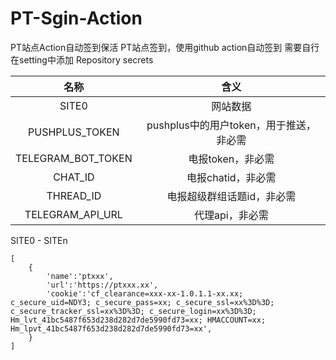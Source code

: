 # PT-Sgin-Action
PT站点Action自动签到保活
PT站点签到，使用github action自动签到
需要自行在setting中添加 Repository secrets


|  名称  |                 含义                  |
| :----: | :-----------------------------------: |
| SITE0 | 网站数据 |
|    PUSHPLUS_TOKEN    | pushplus中的用户token，用于推送，非必需 |
| TELEGRAM_BOT_TOKEN | 电报token，非必需 |
| CHAT_ID | 电报chatid，非必需 |
| THREAD_ID | 电报超级群组话题id，非必需 |
| TELEGRAM_API_URL | 代理api，非必需 |

SITE0 - SITEn
````
[
    {
        'name':'ptxxx',
        'url':'https://ptxxx.xx', 
        'cookie':'cf_clearance=xxx-xx-1.0.1.1-xx.xx; c_secure_uid=NDY3; c_secure_pass=xx; c_secure_ssl=xx%3D%3D; c_secure_tracker_ssl=xx%3D%3D; c_secure_login=xx%3D%3D; Hm_lvt_41bc5487f653d238d282d7de5990fd73=xx; HMACCOUNT=xx; Hm_lpvt_41bc5487f653d238d282d7de5990fd73=xx',
	}
]
````
